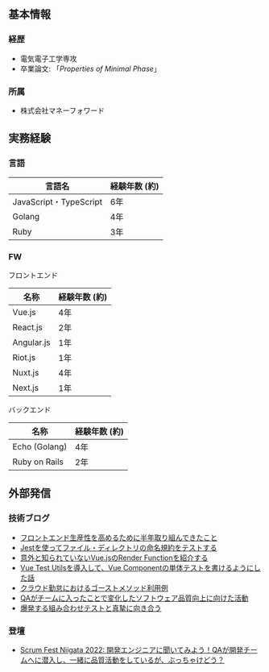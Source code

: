 ## 基本情報

### 経歴
- 電気電子工学専攻
- 卒業論文: 「*Properties of Minimal Phase*」

### 所属
- 株式会社マネーフォワード


## 実務経験

### 言語

| 言語名 | 経験年数 (約) | 
--- | ----
| JavaScript・TypeScript | 6年 |
| Golang | 4年 | 
| Ruby | 3年 | 

### FW

フロントエンド

| 名称 | 経験年数 (約) | 
--- | ----
| Vue.js | 4年 |
| React.js | 2年 |
| Angular.js | 1年 |
| Riot.js | 1年 |
| Nuxt.js | 4年 |
| Next.js | 1年 |

バックエンド

| 名称 | 経験年数 (約) | 
--- | ----
| Echo (Golang) | 4年 |
| Ruby on Rails | 2年 |


## 外部発信

### 技術ブログ
- [フロントエンド生産性を高めるために半年取り組んできたこと](https://moneyforward.com/engineers_blog/2022/11/24/improvement-fronend-half-a-year/)
- [Jestを使ってファイル・ディレクトリの命名規約をテストする](https://moneyforward.com/engineers_blog/2022/08/30/naming-convention-by-jest/)
- [意外と知られていないVue.jsのRender Functionを紹介する](https://moneyforward.com/engineers_blog/2022/07/28/introduce-render-function/)
- [Vue Test Utilsを導入して、Vue Componentの単体テストを書けるようにした話](https://moneyforward.com/engineers_blog/2021/12/17/vue-test-utils/)
- [クラウド勤怠におけるゴーストメソッド利用例](https://moneyforward.com/engineers_blog/2022/03/17/ghost-method-for-attendance/)
- [QAがチームに入ったことで変化したソフトウェア品質向上に向けた活動](https://moneyforward.com/engineers_blog/2022/06/02/quality-improvement-with-qae/)
- [爆発する組み合わせテストと真摯に向き合う](https://moneyforward.com/engineers_blog/2022/05/17/face-to-combinational-testing/)

### 登壇
- [Scrum Fest Niigata 2022: 開発エンジニアに聞いてみよう！QAが開発チームへに潜入し、一緒に品質活動をしているが、ぶっちゃけどう？](https://confengine.com/conferences/scrum-fest-niigata-2022/proposal/16455/qa)
